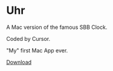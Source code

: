 # Uhr
A Mac version of the famous SBB Clock.

Coded by Cursor.

"My" first Mac App ever.

[Download](https://github.com/cafe-megabyte/Uhr/releases/latest)
